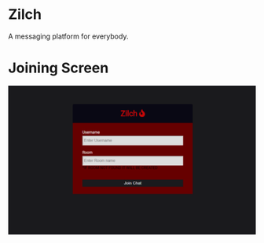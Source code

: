 # Zilch
A messaging platform for everybody.

# Joining Screen
![Enter chat room here](https://github.com/AAA530/Zilch/blob/master/images/login1.png "Login screen")
